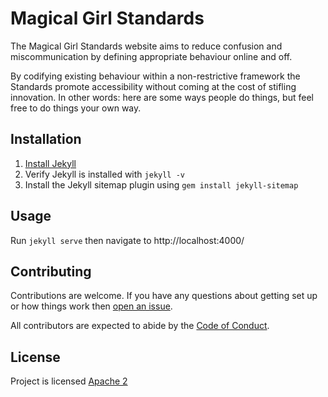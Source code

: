 # Magical Girl Standards

The Magical Girl Standards website aims to reduce confusion and miscommunication by defining appropriate behaviour online and off.

By codifying existing behaviour within a non-restrictive framework the Standards promote accessibility without coming at the cost of stifling innovation. In other words: here are some ways people do things, but feel free to do things your own way.

## Installation

1. [Install Jekyll](https://jekyllrb.com/docs/installation/)
2. Verify Jekyll is installed with `jekyll -v`
3. Install the Jekyll sitemap plugin using `gem install jekyll-sitemap`

## Usage

Run `jekyll serve` then navigate to http://localhost:4000/

## Contributing

Contributions are welcome. If you have any questions about getting set up or how things work then [open an issue](https://github.com/mgcoven/Standards/issues/new).

All contributors are expected to abide by the [Code of Conduct](https://github.com/mgcoven/Standards/blob/master/CODE_OF_CONDUCT.md).

## License

Project is licensed [Apache 2](https://www.apache.org/licenses/LICENSE-2.0)
